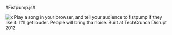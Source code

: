 #Fistpump.js#

![x](http://fistpump.jit.su/fistpumpin.gif)
Play a song in your browser, and tell your audience to fistpump if they like it. It'll get louder. People will bring tha noise. Built at TechCrunch Disrupt 2012. 